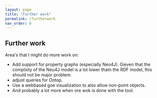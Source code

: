 ```yaml
---
layout: page
title: "Further work"
permalink: /furtherwork
nav_order: 8
---
```


## Further work

Area's that I might do more work on:

- Add support for property graphs (especially Neo4J).
  Gieven that the complxity of the Neu4J model is a lot lower thatn the RDF model, this should not be major problem.
- adjust queries for Ontop.
- Use a webbased goe visualization to also allow non-point objects.
- And probably a lot more when ore wok is done with the tool.
